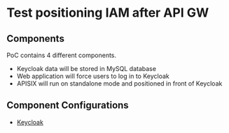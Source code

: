 # Test positioning IAM after API GW

## Components

PoC contains 4 different components.

- Keycloak data will be stored in MySQL database
- Web application will force users to log in to Keycloak
- APISIX will run on standalone mode and positioned in front of Keycloak


## Component Configurations

- [Keycloak](Configurations-Keycloak.md)